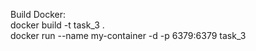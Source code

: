 Build Docker:</br>
docker build -t task_3 .</br> 
docker run --name my-container -d -p 6379:6379 task_3
